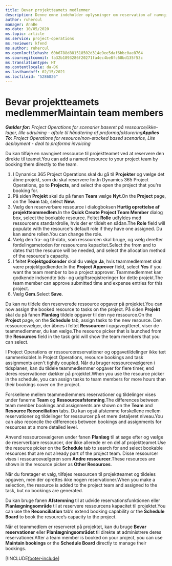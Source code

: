 ```yaml
---
title: Bevar projektteamets medlemmer
description: Denne emne indeholder oplysninger om reservation af navngivne ressourcer til projektteam og deres tildeling af opgaver.
author: ruhercul
manager: AnnBe
ms.date: 10/05/2020
ms.topic: article
ms.service: project-operations
ms.reviewer: kfend
ms.author: ruhercul
ms.openlocfilehash: 60b6788d881518502d314e9ee5daf6bbc0ae8764
ms.sourcegitcommit: fa32b1893286f20271fa4ec4be8fc68bd135f53c
ms.translationtype: HT
ms.contentlocale: da-DK
ms.lasthandoff: 02/15/2021
ms.locfileid: "5286826"
---
```

# <a name="maintain-team-members"></a><span data-ttu-id="0dc77-103">Bevar projektteamets medlemmer</span><span class="sxs-lookup"><span data-stu-id="0dc77-103">Maintain team members</span></span>

<span data-ttu-id="0dc77-104">_**Gælder for:** Project Operations for scenarier baseret på ressource/ikke-lager, lille udrulning - aftale til håndtering af proformafakturering_</span><span class="sxs-lookup"><span data-stu-id="0dc77-104">_**Applies To:** Project Operations for resource/non-stocked based scenarios, Lite deployment - deal to proforma invoicing_</span></span>

<span data-ttu-id="0dc77-105">Du kan tilføje en navngivet ressource til projektteamet ved at reservere den direkte til teamet.</span><span class="sxs-lookup"><span data-stu-id="0dc77-105">You can add a named resource to your project team by booking them directly to the team.</span></span>

1. <span data-ttu-id="0dc77-106">I Dynamics 365 Project Operations skal du gå til **Projekter** og vælge det åbne projekt, som du skal reservere for.</span><span class="sxs-lookup"><span data-stu-id="0dc77-106">In Dynamics 365 Project Operations, go to **Projects**, and select the open the project that you're booking for.</span></span>
2. <span data-ttu-id="0dc77-107">På siden **Projekt** skal du på fanen **Team** vælge **Nyt**.</span><span class="sxs-lookup"><span data-stu-id="0dc77-107">On the **Project** page, on the **Team** tab, select **New**.</span></span> 
3. <span data-ttu-id="0dc77-108">Vælg den reserverbare ressource i dialogboksen **Hurtig oprettelse af projektteammedlem**.</span><span class="sxs-lookup"><span data-stu-id="0dc77-108">In the **Quick Create Project Team Member** dialog box, select the bookable resource.</span></span> <span data-ttu-id="0dc77-109">Feltet **Rolle** udfyldes med ressourcens standardrolle, hvis der er tildelt en sådan.</span><span class="sxs-lookup"><span data-stu-id="0dc77-109">The **Role** field will populate with the resource's default role if they have one assigned.</span></span> <span data-ttu-id="0dc77-110">Du kan ændre rollen.</span><span class="sxs-lookup"><span data-stu-id="0dc77-110">You can change the role.</span></span> 
4. <span data-ttu-id="0dc77-111">Vælg den fra- og til-dato, som ressourcen skal bruge, og vælg derefter fordelingsmetoden for ressourcens kapacitet.</span><span class="sxs-lookup"><span data-stu-id="0dc77-111">Select the from and to dates that the resource will be needed, and select the allocation method of the resource's capacity.</span></span> 
5. <span data-ttu-id="0dc77-112">I feltet **Projektgodkender** skal du vælge **Ja**, hvis teammedlemmet skal være projektgodkender.</span><span class="sxs-lookup"><span data-stu-id="0dc77-112">In the **Project Approver** field, select **Yes** if you want the team member to be a project approver.</span></span> <span data-ttu-id="0dc77-113">Teammedlemmet kan godkende indsendte tids- og udgiftsregistreringer for dette projekt.</span><span class="sxs-lookup"><span data-stu-id="0dc77-113">The team member can approve submitted time and expense entries for this project.</span></span> 
6. <span data-ttu-id="0dc77-114">Vælg **Gem**.</span><span class="sxs-lookup"><span data-stu-id="0dc77-114">Select **Save**.</span></span>

<span data-ttu-id="0dc77-115">Du kan nu tildele den reserverede ressource opgaver på projektet.</span><span class="sxs-lookup"><span data-stu-id="0dc77-115">You can now assign the booked resource to tasks on the project.</span></span> <span data-ttu-id="0dc77-116">På siden **Projekt** skal du på fanen **Planlæg** tildele opgaver til den nye ressource.</span><span class="sxs-lookup"><span data-stu-id="0dc77-116">On the **Project** page, on the **Schedule** tab, assign tasks to the new resource.</span></span> <span data-ttu-id="0dc77-117">Den ressourcevælger, der åbnes i feltet **Ressourcer** i opgavegitteret, viser de teammedlemmer, du kan vælge.</span><span class="sxs-lookup"><span data-stu-id="0dc77-117">The resource picker that is launched from the **Resources** field in the task grid will show the team members that you can select.</span></span>


<span data-ttu-id="0dc77-118">I Project Operations er ressourcereservationer og opgavetildelinger ikke tæt sammenkoblet.</span><span class="sxs-lookup"><span data-stu-id="0dc77-118">In Project Operations, resource bookings and task assignments aren't tightly coupled.</span></span> <span data-ttu-id="0dc77-119">Når du bruger ressourcevælgeren i tidsplanen, kan du tildele teammedlemmer opgaver for flere timer, end deres reservationer dækker på projektet.</span><span class="sxs-lookup"><span data-stu-id="0dc77-119">When you use the resource picker in the schedule, you can assign tasks to team members for more hours than their bookings cover on the project.</span></span>

<span data-ttu-id="0dc77-120">Forskellene mellem teammedlemmers reservationer og tildelinger vises under fanerne **Team** og **Ressourceafstemning**.</span><span class="sxs-lookup"><span data-stu-id="0dc77-120">The differences between team member bookings and assignments are shown on the **Team** and **Resource Reconciliation** tabs.</span></span> <span data-ttu-id="0dc77-121">Du kan også afstemme forskellene mellem reservationer og tildelinger for ressourcer på et mere detaljeret niveau.</span><span class="sxs-lookup"><span data-stu-id="0dc77-121">You can also reconcile the differences between bookings and assignments for resources at a more detailed level.</span></span>

<span data-ttu-id="0dc77-122">Anvend ressourcevælgeren under fanen **Planlæg** til at søge efter og vælge de reserverbare ressourcer, der ikke allerede er en del af projektteamet.</span><span class="sxs-lookup"><span data-stu-id="0dc77-122">Use the resource picker on the **Schedule** tab to search for and select bookable resources that are not already part of the project team.</span></span> <span data-ttu-id="0dc77-123">Disse ressourcer vises i ressourcevælgeren som **Andre ressourcer**.</span><span class="sxs-lookup"><span data-stu-id="0dc77-123">These resources are shown in the resource picker as **Other Resources**.</span></span>

<span data-ttu-id="0dc77-124">Når du foretager et valg, tilføjes ressourcen til projektteamet og tildeles opgaven, men der oprettes ikke nogen reservationer.</span><span class="sxs-lookup"><span data-stu-id="0dc77-124">When you make a selection, the resource is added to the project team and assigned to the task, but no bookings are generated.</span></span>

<span data-ttu-id="0dc77-125">Du kan bruge fanen **Afstemning** til at udvide reservationsfunktionen eller **Planlægningsområde** til at reservere ressourcens kapacitet til projektet.</span><span class="sxs-lookup"><span data-stu-id="0dc77-125">You can use the **Reconciliation** tab’s extend booking capability or the **Schedule Board** to book the resource’s capacity to the project.</span></span>

<span data-ttu-id="0dc77-126">Når et teammedlem er reserveret på projektet, kan du bruge **Bevar reservationer** eller **Planlægningsområdet** til direkte at administrere deres reservationer.</span><span class="sxs-lookup"><span data-stu-id="0dc77-126">After a team member is booked on your project, you can use **Maintain bookings** or the **Schedule Board** directly to manage their bookings.</span></span>


[!INCLUDE[footer-include](../includes/footer-banner.md)]